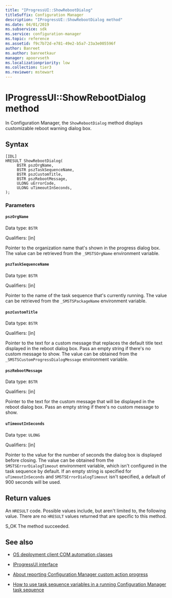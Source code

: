 ```yaml
---
title: "IProgressUI::ShowRebootDialog"
titleSuffix: Configuration Manager
description: "IProgressUI::ShowRebootDialog method"
ms.date: 04/01/2019
ms.subservice: sdk
ms.service: configuration-manager
ms.topic: reference
ms.assetid: f9c7b72d-e781-49e2-b5a7-23a3e005596f
author: Banreet
ms.author: banreetkaur
manager: apoorvseth
ms.localizationpriority: low
ms.collection: tier3
ms.reviewer: mstewart
---
```


# IProgressUI::ShowRebootDialog method

In Configuration Manager, the `ShowRebootDialog` method displays customizable reboot warning dialog box.

## Syntax

```
[IDL]
HRESULT ShowRebootDialog(
     BSTR pszOrgName,
     BSTR pszTaskSequenceName,
     BSTR pszCustomTitle,
     BSTR pszRebootMessage,
     ULONG uErrorCode,
     ULONG uTimeoutInSeconds,
);
```

### Parameters

#### `pszOrgName`

Data type: `BSTR`

Qualifiers: [in]

Pointer to the organization name that's shown in the progress dialog box. The value can be retrieved from the `_SMSTSOrgName` environment variable.

#### `pszTaskSequenceName`
Data type: `BSTR`

Qualifiers: [in]

Pointer to the name of the task sequence that's currently running. The value can be retrieved from the `_SMSTSPackageName` environment variable.

#### `pszCustomTitle`
Data type: `BSTR`

Qualifiers: [in]

Pointer to the text for a custom message that replaces the default title text displayed in the reboot dialog box. Pass an empty string if there's no custom message to show. The value can be obtained from the `_SMSTSCustomProgressDialogMessage` environment variable.

#### `pszRebootMessage`

Data type: `BSTR`

Qualifiers: [in]

Pointer to the text for the custom message that will be displayed in the reboot dialog box. Pass an empty string if there's no custom message to show.

#### `uTimeoutInSeconds`
Data type: `ULONG`

Qualifiers: [in]

Pointer to the value for the number of seconds the dialog box is displayed before closing. The value can be obtained from the `SMSTSErrorDialogTimeout` environment variable, which isn't configured in the task sequence by default. If an empty string is specified for `uTimeoutInSeconds` and `SMSTSErrorDialogTimeout` isn't specified, a default of 900 seconds will be used.

## Return values

An `HRESULT` code. Possible values include, but aren't limited to, the following value. There are no `HRESULT` values returned that are specific to this method.

S_OK
The method succeeded.

## See also

- [OS deployment client COM automation classes](operating-system-deployment-client-com-automation-classes.md)

- [IProgressUI interface](iprogressui-interface.md)

- [About reporting Configuration Manager custom action progress](../../../../osd/about-reporting-configuration-manager-custom-action-progress.md)

- [How to use task sequence variables in a running Configuration Manager task sequence](../../../../osd/how-to-use-task-sequence-variables-in-a-running-task-sequence.md)
